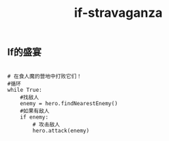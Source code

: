 ﻿---
layout: default
title: if-stravaganza
---
## If的盛宴
```

# 在食人魔的营地中打败它们！
#循环
while True:
    #找敌人
    enemy = hero.findNearestEnemy()
    #如果有敌人
    if enemy:
        # 攻击敌人
        hero.attack(enemy)

```
